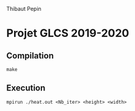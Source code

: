 Thibaut Pepin
# Projet GLCS 2019-2020

## Compilation
    make

## Execution
    mpirun ./heat.out <Nb_iter> <height> <width>

